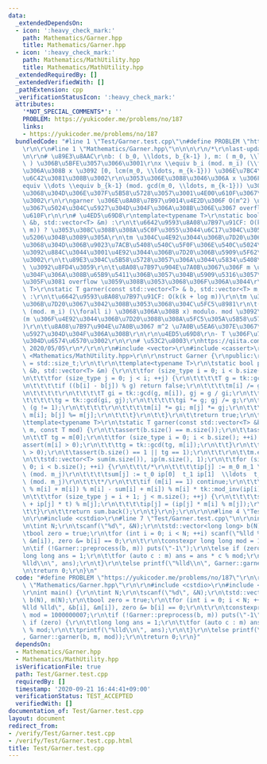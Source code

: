 ```yaml
---
data:
  _extendedDependsOn:
  - icon: ':heavy_check_mark:'
    path: Mathematics/Garner.hpp
    title: Mathematics/Garner.hpp
  - icon: ':heavy_check_mark:'
    path: Mathematics/MathUtility.hpp
    title: Mathematics/MathUtility.hpp
  _extendedRequiredBy: []
  _extendedVerifiedWith: []
  _pathExtension: cpp
  _verificationStatusIcon: ':heavy_check_mark:'
  attributes:
    '*NOT_SPECIAL_COMMENTS*': ''
    PROBLEM: https://yukicoder.me/problems/no/187
    links:
    - https://yukicoder.me/problems/no/187
  bundledCode: "#line 1 \"Test/Garner.test.cpp\"\n#define PROBLEM \"https://yukicoder.me/problems/no/187\"\
    \r\n\r\n#line 1 \"Mathematics/Garner.hpp\"\n\n\n\r\n/*\r\nlast-updated: 2020/09/21\r\
    \n\r\n# \u89E3\u8AAC\r\nb: ( b_0, \\ldots, b_{k-1} ), m: ( m_0, \\ldots, m_{k-1}\
    \ ) \u306B\u5BFE\u3057\u3066\u3001\r\nx \\equiv b_i (mod. m_i) (\\forall i) \u3068\
    \u306A\u308B x \u3092 [0, lcm(m_0, \\ldots, m_{k-1})) \u306E\u7BC4\u56F2\u3067\
    \u6C42\u3081\u308B\u3002\r\n\u3053\u306E\u3088\u3046\u306A x \u306F\u3001b_0 \\\
    equiv \\dots \\equiv b_{k-1} (mod. gcd(m_0, \\ldots, m_{k-1})) \u3067\u3042\u308B\
    \u3068\u304D\u306E\u307F\u5B58\u5728\u3057\u3001\u4E00\u610F\u3067\u3042\u308B\
    \u3002\r\n\r\ngarner \u306E\u8A08\u7B97\u9014\u4E2D\u306F O(m^2) \u7A0B\u5EA6\u307E\
    \u3067\u5024\u304C\u5927\u304D\u304F\u306A\u308B\u306E\u3067 overflow \u306B\u6CE8\
    \u610F\r\n\r\n# \u4ED5\u69D8\r\ntemplate<typename T>\r\nstatic bool preprocess(std::vector<T>\
    \ &b, std::vector<T> &m) :\r\n\t\u6642\u9593\u8A08\u7B97\u91CF: O(k^2 log m (loglog\
    \ m)) ? \u3053\u308C\u3088\u308A\u5C0F\u3055\u3044\u6C17\u304C\u3059\u308B\u304C\
    \u5206\u304B\u3089\u305A\r\n\tm \u304C\u4E92\u3044\u306B\u7D20\u3067\u306A\u3044\
    \u3068\u304D\u306B\u9023\u7ACB\u5408\u540C\u5F0F\u306E\u540C\u5024\u5909\u5F62\
    \u3092\u884C\u3044\u3001\u4E92\u3044\u306B\u7D20\u306B\u5909\u5F62\u3059\u308B\
    \u3002\r\n\t\u89E3\u304C\u5B58\u5728\u3057\u306A\u3044\u5834\u5408\u306F false\
    \ \u3092\u8FD4\u3059\r\n\t\u8A08\u7B97\u904E\u7A0B\u3067\u306F m \u306F\u5C0F\u3055\
    \u304F\u306A\u308B\u65B9\u5411\u306B\u3057\u304B\u5909\u5316\u3057\u306A\u3044\
    \u305F\u3081 overflow \u3059\u308B\u3053\u3068\u306F\u306A\u3044\r\n\r\ntemplate<typename\
    \ T>\r\nstatic T garner(const std::vector<T> & b, std::vector<T> m, const T &mod)\
    \ :\r\n\t\u6642\u9593\u8A08\u7B97\u91CF: O(k(k + log m))\r\n\tm \u306F\u4E92\u3044\
    \u306B\u7D20\u3067\u3042\u308B\u3053\u3068\u304C\u5FC5\u8981\r\n\t(x \\equiv b_i\
    \ (mod. m_i) (\\forall i) \u3068\u306A\u308B x) modulo. mod \u3092\u8FD4\u3059\
    (m \u306F\u4E92\u3044\u306B\u7D20\u3088\u308A\u5FC5\u305A\u5B58\u5728\u3059\u308B\
    )\r\n\t\u8A08\u7B97\u904E\u7A0B\u3067 m^2 \u7A0B\u5EA6\u307E\u3067\u5024\u304C\
    \u5927\u304D\u304F\u306A\u308B\r\n\r\n\u4ED5\u69D8\r\n- T \u306F\u7B26\u53F7\u4ED8\
    \u304D\u6574\u6570\u3002\r\n\r\n# \u53C2\u8003\r\nhttps://qiita.com/drken/items/ae02240cd1f8edfc86fd,\
    \ 2020/05/05\r\n*/\r\n\r\n#include <vector>\r\n#include <cassert>\r\n\r\n#include\
    \ <Mathematics/MathUtility.hpp>\r\n\r\nstruct Garner {\r\npublic:\r\n\tusing size_type\
    \ = std::size_t;\r\n\t\r\n\ttemplate<typename T>\r\n\tstatic bool preprocess(std::vector<T>\
    \ &b, std::vector<T> &m) {\r\n\t\tfor (size_type i = 0; i < b.size(); ++i) {\r\
    \n\t\t\tfor (size_type j = 0; j < i; ++j) {\r\n\t\t\t\tT g = tk::gcd(m[i], m[j]);\r\
    \n\t\t\t\tif ((b[i] - b[j]) % g) return false;\r\n\t\t\t\tm[i] /= g; m[j] /= g;\r\
    \n\t\t\t\t\r\n\t\t\t\tT gi = tk::gcd(g, m[i]), gj = g / gi;\r\n\t\t\t\tdo {\r\n\
    \t\t\t\t\tg = tk::gcd(gi, gj);\r\n\t\t\t\t\tgi *= g; gj /= g;\r\n\t\t\t\t} while\
    \ (g != 1);\r\n\t\t\t\t\r\n\t\t\t\tm[i] *= gi; m[j] *= gj;\r\n\t\t\t\tb[i] %=\
    \ m[i]; b[j] %= m[j];\r\n\t\t\t}\r\n\t\t}\r\n\t\treturn true;\r\n\t}\r\n\t\r\n\
    \ttemplate<typename T>\r\n\tstatic T garner(const std::vector<T> &b, std::vector<T>\
    \ m, const T mod) {\r\n\t\tassert(b.size() == m.size());\r\n\t\tassert(!b.empty());\r\
    \n\t\tT tg = m[0];\r\n\t\tfor (size_type i = 0; i < b.size(); ++i) {\r\n\t\t\t\
    assert(m[i] > 0);\r\n\t\t\ttg = tk::gcd(tg, m[i]);\r\n\t\t}\r\n\t\tassert(mod\
    \ > 0);\r\n\t\tassert(b.size() == 1 || tg == 1);\r\n\t\t\r\n\t\tm.emplace_back(mod);\r\
    \n\t\tstd::vector<T> sum(m.size()), ip(m.size(), 1);\r\n\t\tfor (size_type i =\
    \ 0; i < b.size(); ++i) {\r\n\t\t\t/*\r\n\t\t\t\tip[j] := m_0 m_1 \\ldots m_{i-1}\
    \ (mod. m_j)\r\n\t\t\t\tsum[j] := t_0 ip[0]  t_1 ip[1]  \\ldots  t_{i-1} ip[i-1]\
    \ (mod. m_j)\r\n\t\t\t*/\r\n\t\t\tif (m[i] == 1) continue;\r\n\t\t\tT t = ((b[i]\
    \ % m[i] + m[i]) % m[i] - sum[i] + m[i]) % m[i] * tk::mod_inv(ip[i], m[i]) % m[i];\r\
    \n\t\t\tfor (size_type j = i + 1; j < m.size(); ++j) {\r\n\t\t\t\tsum[j] = (sum[j]\
    \ + ip[j] * t) % m[j];\r\n\t\t\t\tip[j] = (ip[j] * m[i] % m[j]);\r\n\t\t\t}\r\n\
    \t\t}\r\n\t\treturn sum.back();\r\n\t}\r\n};\r\n\r\n\n#line 4 \"Test/Garner.test.cpp\"\
    \n\r\n#include <cstdio>\r\n#line 7 \"Test/Garner.test.cpp\"\n\r\nint main() {\r\
    \n\tint N;\r\n\tscanf(\"%d\", &N);\r\n\tstd::vector<long long> b(N), m(N);\r\n\
    \tbool zero = true;\r\n\tfor (int i = 0; i < N; ++i) scanf(\"%lld %lld\", &b[i],\
    \ &m[i]), zero &= b[i] == 0;\r\n\t\r\n\tconstexpr long long mod = 1000000007;\r\
    \n\tif (!Garner::preprocess(b, m)) puts(\"-1\");\r\n\telse if (zero) {\r\n\t\t\
    long long ans = 1;\r\n\t\tfor (auto c : m) ans = ans * c % mod;\r\n\t\tprintf(\"\
    %lld\\n\", ans);\r\n\t}\r\n\telse printf(\"%lld\\n\", Garner::garner(b, m, mod));\r\
    \n\treturn 0;\r\n}\n"
  code: "#define PROBLEM \"https://yukicoder.me/problems/no/187\"\r\n\r\n#include\
    \ \"Mathematics/Garner.hpp\"\r\n\r\n#include <cstdio>\r\n#include <vector>\r\n\
    \r\nint main() {\r\n\tint N;\r\n\tscanf(\"%d\", &N);\r\n\tstd::vector<long long>\
    \ b(N), m(N);\r\n\tbool zero = true;\r\n\tfor (int i = 0; i < N; ++i) scanf(\"\
    %lld %lld\", &b[i], &m[i]), zero &= b[i] == 0;\r\n\t\r\n\tconstexpr long long\
    \ mod = 1000000007;\r\n\tif (!Garner::preprocess(b, m)) puts(\"-1\");\r\n\telse\
    \ if (zero) {\r\n\t\tlong long ans = 1;\r\n\t\tfor (auto c : m) ans = ans * c\
    \ % mod;\r\n\t\tprintf(\"%lld\\n\", ans);\r\n\t}\r\n\telse printf(\"%lld\\n\"\
    , Garner::garner(b, m, mod));\r\n\treturn 0;\r\n}"
  dependsOn:
  - Mathematics/Garner.hpp
  - Mathematics/MathUtility.hpp
  isVerificationFile: true
  path: Test/Garner.test.cpp
  requiredBy: []
  timestamp: '2020-09-21 16:44:41+09:00'
  verificationStatus: TEST_ACCEPTED
  verifiedWith: []
documentation_of: Test/Garner.test.cpp
layout: document
redirect_from:
- /verify/Test/Garner.test.cpp
- /verify/Test/Garner.test.cpp.html
title: Test/Garner.test.cpp
---
```

